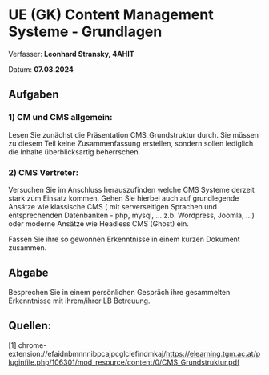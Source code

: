 # UE (GK) Content Management Systeme - Grundlagen

Verfasser: **Leonhard Stransky, 4AHIT**

Datum: **07.03.2024**

## Aufgaben

### 1) CM und CMS allgemein:

Lesen Sie zunächst die Präsentation CMS_Grundstruktur durch.
Sie müssen zu diesem Teil keine Zusammenfassung erstellen, sondern sollen lediglich die Inhalte überblicksartig beherrschen.


### 2) CMS Vertreter:

Versuchen Sie im Anschluss herauszufinden welche CMS Systeme derzeit stark zum Einsatz kommen. Gehen Sie hierbei auch auf grundlegende Ansätze wie klassische CMS ( mit serverseitigen Sprachen und entsprechenden Datenbanken - php, mysql, ... z.b. Wordpress, Joomla, ...) oder moderne Ansätze wie Headless CMS (Ghost) ein.

Fassen Sie ihre so gewonnen Erkenntnisse in einem kurzen Dokument zusammen.

## Abgabe

Besprechen Sie in einem persönlichen Gespräch ihre gesammelten Erkenntnisse mit ihrem/ihrer LB Betreuung.

## Quellen:

[1] chrome-extension://efaidnbmnnnibpcajpcglclefindmkaj/https://elearning.tgm.ac.at/pluginfile.php/106301/mod_resource/content/0/CMS_Grundstruktur.pdf











